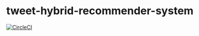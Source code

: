 # tweet-hybrid-recommender-system

[![CircleCI](https://circleci.com/gh/pauloprsdesouza/tweet-hybrid-recommender-system/rec-coding.svg?style=svg)](https://app.circleci.com/pipelines/github/pauloprsdesouza/tweet-hybrid-recommender-system)


